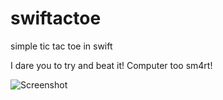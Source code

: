 # swiftactoe

simple tic tac toe in swift

I dare you to try and beat it! Computer too sm4rt!

![Screenshot](swiftactoe.gif?raw=true "Screenshot")
